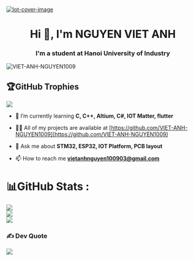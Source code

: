 [![Iot-cover-image](https://user-images.githubusercontent.com/49629370/236089529-71ecc167-84cf-48c1-a2a8-36c6e234ef66.gif)
](https://github.com/VIET-ANH-NGUYEN1009)
<h1 align="center">Hi 👋, I'm NGUYEN VIET ANH</h1>
<h3 align="center">I'm a student at Hanoi University of Industry</h3>

<p align="left"> <img src="https://komarev.com/ghpvc/?username=VIET-ANH-NGUYEN1009&label=Profile%20views&color=0e75b6&style=flat" alt="VIET-ANH-NGUYEN1009" /> </p>

## 🏆GitHub Trophies
![](https://github-trophies.vercel.app/?username=VIET-ANH-NGUYEN1009&theme=dracula&no-frame=false&no-bg=false&margin-w=4)

- 🌱 I’m currently learning **C, C++, Altium, C#, IOT Matter, flutter**

- 👨‍💻 All of my projects are available at [https://github.com/VIET-ANH-NGUYEN1009](https://github.com/VIET-ANH-NGUYEN1009)

- 💬 Ask me about **STM32, ESP32, IOT Platform, PCB layout**

- 📫 How to reach me **vietanhnguyen100903@gmail.com**

# 📊GitHub Stats :
![](https://github-readme-stats.vercel.app/api?username=VIET-ANH-NGUYEN1009&theme=radical&hide_border=true&include_all_commits=true&count_private=false)<br/>
![](https://github-readme-streak-stats.herokuapp.com/?user=VIET-ANH-NGUYEN1009&theme=radical&hide_border=true)<br/>
![](https://github-readme-stats.vercel.app/api/top-langs/?username=VIET-ANH-NGUYEN1009&theme=radical&hide_border=true&include_all_commits=true&count_private=false&layout=compact)

### ✍️ Dev Quote
![](https://quotes-github-readme.vercel.app/api?type=horizontal&theme=tokyonight)



